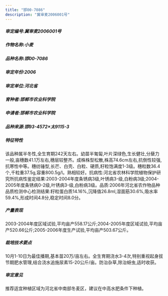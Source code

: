 ```yaml
---
title: "邯00-7086"
description: "冀审麦2006001号"
---
```

##### 审定编号:冀审麦2006001号

##### 作物名称:小麦

##### 品种名称:邯00-7086

##### 审定年份:2006

##### 审定单位:河北省

##### 育种者:邯郸市农业科学院

##### 申请者:邯郸市农业科学院

##### 品种来源:邯93-4572×太9115-3

##### 特征特性
该品种属半冬性,全生育期242天左右。幼苗半匍匐,叶片深绿色,生长健壮,分蘖力一般,亩穗数41.1万左右,穗层较整齐。成株株型松散,株高74.6cm左右,抗倒性较强,抗寒性中等。穗纺锤型,长芒、白壳、白粒、硬质,籽粒饱满度1-3级。穗粒数36.4个,千粒重37.5g,容重800.5g/l。熟相较好。抗病性:河北省农林科学院植物保护研究所抗病性鉴定结果:2003-2004年度条锈病3级,叶锈病3-级,白粉病3级;2004-2005年度条锈病0-2级,叶锈病3-级,白粉病3级。品质:2006年河北省农作物品种品质检测中心检测结果:籽粒蛋白质14.16%,沉降值26.8ml,湿面筋30.6%,吸水率59.4%,形成时间4.8分,稳定时间8.0分。

##### 产量表现
2003-2004年度区域试验,平均亩产558.17公斤;2004-2005年度区域试验,平均亩产520.66公斤;2005-2006年度生产试验,平均亩产503.67公斤。

##### 栽培技术要点
10月1-10日为最佳播期,基本苗20万/亩左右。全生育期浇水3-4次,特别重视起身拔节期肥水管理,结合浇水追施尿素15-20公斤/亩。防治杂草,除治蚜虫,适时收获。

##### 审定意见
推荐适宜种植区域为河北省中南部冬麦区，建议在中高水肥条件下种植。
